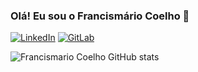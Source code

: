 ### Olá! Eu sou o Francismário Coelho 🚀

[![LinkedIn](https://img.shields.io/badge/LinkedIn-0077B5?style=for-the-badge&logo=linkedin&logoColor=white)](https://www.linkedin.com/in/francismario-coelho/)
[![GitLab](https://img.shields.io/badge/GitLab-FC6D26?style=for-the-badge&logo=gitlab&logoColor=white)](https://gitlab.com/FrancismarioCoelho)

![Francismario Coelho GitHub stats](https://github-readme-stats.vercel.app/api?username=FrancismarioCoelho&show_icons=true&theme=radical)

